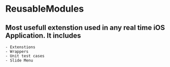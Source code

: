 # ReusableModules

## Most usefull extenstion used in any real time iOS Application. It includes 
    - Extenstions
    - Wrappers
    - Unit test cases
    - Slide Menu
